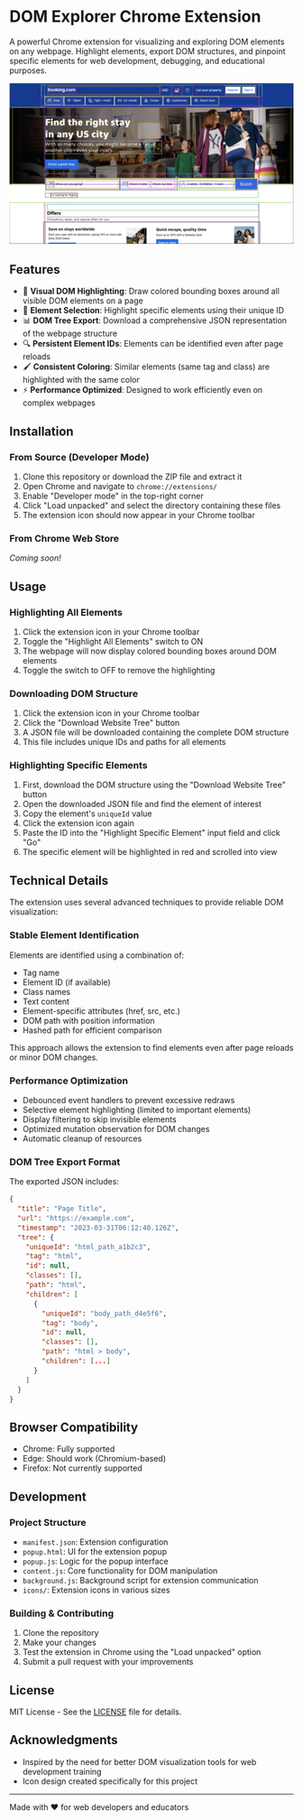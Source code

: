 # DOM Explorer Chrome Extension

A powerful Chrome extension for visualizing and exploring DOM elements on any webpage. Highlight elements, export DOM structures, and pinpoint specific elements for web development, debugging, and educational purposes.

![DOM Explorer Screenshot](docs/screenshot.png)

## Features

- 🎨 **Visual DOM Highlighting**: Draw colored bounding boxes around all visible DOM elements on a page
- 🎯 **Element Selection**: Highlight specific elements using their unique ID
- 📊 **DOM Tree Export**: Download a comprehensive JSON representation of the webpage structure
- 🔍 **Persistent Element IDs**: Elements can be identified even after page reloads
- 🖌️ **Consistent Coloring**: Similar elements (same tag and class) are highlighted with the same color
- ⚡ **Performance Optimized**: Designed to work efficiently even on complex webpages

## Installation

### From Source (Developer Mode)

1. Clone this repository or download the ZIP file and extract it
2. Open Chrome and navigate to `chrome://extensions/`
3. Enable "Developer mode" in the top-right corner
4. Click "Load unpacked" and select the directory containing these files
5. The extension icon should now appear in your Chrome toolbar

### From Chrome Web Store

*Coming soon!*

## Usage

### Highlighting All Elements

1. Click the extension icon in your Chrome toolbar
2. Toggle the "Highlight All Elements" switch to ON
3. The webpage will now display colored bounding boxes around DOM elements
4. Toggle the switch to OFF to remove the highlighting

### Downloading DOM Structure

1. Click the extension icon in your Chrome toolbar
2. Click the "Download Website Tree" button
3. A JSON file will be downloaded containing the complete DOM structure
4. This file includes unique IDs and paths for all elements

### Highlighting Specific Elements

1. First, download the DOM structure using the "Download Website Tree" button
2. Open the downloaded JSON file and find the element of interest
3. Copy the element's `uniqueId` value
4. Click the extension icon again
5. Paste the ID into the "Highlight Specific Element" input field and click "Go"
6. The specific element will be highlighted in red and scrolled into view

## Technical Details

The extension uses several advanced techniques to provide reliable DOM visualization:

### Stable Element Identification

Elements are identified using a combination of:
- Tag name
- Element ID (if available)
- Class names
- Text content
- Element-specific attributes (href, src, etc.)
- DOM path with position information
- Hashed path for efficient comparison

This approach allows the extension to find elements even after page reloads or minor DOM changes.

### Performance Optimization

- Debounced event handlers to prevent excessive redraws
- Selective element highlighting (limited to important elements)
- Display filtering to skip invisible elements
- Optimized mutation observation for DOM changes
- Automatic cleanup of resources

### DOM Tree Export Format

The exported JSON includes:
```json
{
  "title": "Page Title",
  "url": "https://example.com",
  "timestamp": "2023-03-31T06:12:40.126Z",
  "tree": {
    "uniqueId": "html_path_a1b2c3",
    "tag": "html",
    "id": null,
    "classes": [],
    "path": "html",
    "children": [
      {
        "uniqueId": "body_path_d4e5f6",
        "tag": "body",
        "id": null,
        "classes": [],
        "path": "html > body",
        "children": [...]
      }
    ]
  }
}
```

## Browser Compatibility

- Chrome: Fully supported
- Edge: Should work (Chromium-based)
- Firefox: Not currently supported

## Development

### Project Structure

- `manifest.json`: Extension configuration
- `popup.html`: UI for the extension popup
- `popup.js`: Logic for the popup interface
- `content.js`: Core functionality for DOM manipulation
- `background.js`: Background script for extension communication
- `icons/`: Extension icons in various sizes

### Building & Contributing

1. Clone the repository
2. Make your changes
3. Test the extension in Chrome using the "Load unpacked" option
4. Submit a pull request with your improvements

## License

MIT License - See the [LICENSE](LICENSE) file for details.

## Acknowledgments

- Inspired by the need for better DOM visualization tools for web development training
- Icon design created specifically for this project

---

Made with ❤️ for web developers and educators 